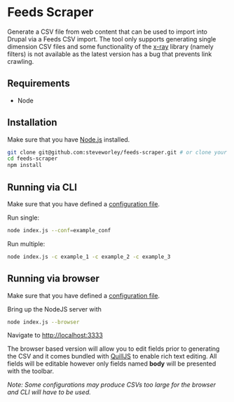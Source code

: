 # Feeds Scraper

Generate a CSV file from web content that can be used to import into Drupal via a Feeds CSV import. The tool only supports generating single dimension CSV files and some functionality of the [x-ray](https://github.com/lapwinglabs/x-ray) library (namely filters) is not available as the latest version has a bug that prevents link crawling.

## Requirements

- Node

## Installation

Make sure that you have [Node.js](http://nodejs.org/) installed.

``` sh
git clone git@github.com:steveworley/feeds-scraper.git # or clone your own fork
cd feeds-scraper
npm install
```

## Running via CLI

Make sure that you have defined a [configuration file](https://github.com/steveworley/feeds-scraper/tree/master/conf).

Run single:

``` sh
node index.js --conf=example_conf
```

Run multiple:

``` sh
node index.js -c example_1 -c example_2 -c example_3
```

## Running via browser

Make sure that you have defined a [configuration file](https://github.com/steveworley/feeds-scraper/tree/master/conf).

Bring up the NodeJS server with

``` sh
node index.js --browser
```

Navigate to [http://localhost:3333](http://localhost:3333)

The browser based version will allow you to edit fields prior to generating the CSV and it comes bundled with [QuillJS](http://quilljs.com) to enable rich text editing. All fields will be editable however only fields named **body** will be presented with the toolbar.

_Note: Some configurations may produce CSVs too large for the browser and CLI will have to be used._
